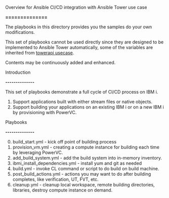 Overview for Ansible CI/CD integration with Ansible Tower use case

**==============**



The playbooks in this directory provides you the samples do your own modifications.

This set of playbooks cannot be used directly since they are designed to be implemented to Ansible Tower automatically, some of the variables are inherited from
[towerapi usecase](../towerapi/README.md).

Contents may be continuously added and enhanced.



Introduction

**--------------**

This set of playbooks demonstrate a full cycle of CI/CD process on IBM i.

1. Support applications built with either stream files or native objects.
2. Support building your applications on an existing IBM i or on a new IBM i by provisioning with PowerVC.



Playbooks

**--------------**

0. build_start.yml - kick off point of building process
1. provision_vm.yml - creating a compute instance for building each time by leveraging PowerVC.
2. add_build_system.yml - add the build system into in-memory inventory.
3. ibmi_install_dependencies.yml - install yum and git as needed
4. build.yml - invoke CL command or script to do build on build machine.
5. post_build_actions.yml - actions you may want to do after building completes, like verification, UT, FVT, etc.
6. cleanup.yml - cleanup local workspace, remote building directories, libraries, destroy compute instance on demand.
